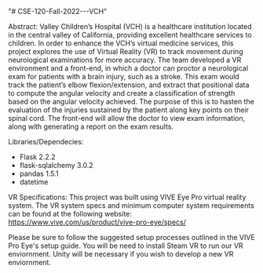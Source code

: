 "# CSE-120-Fall-2022---VCH" 

Abstract:
Valley Children’s Hospital (VCH) is a healthcare institution located in the central valley of California, providing excellent healthcare services to children. In order to enhance the VCH’s virtual medicine services, this project explores the use of Virtual Reality (VR) to track movement during neurological examinations for more accuracy. The team developed a VR environment and a front-end, in which a doctor can proctor a neurological exam for patients with a brain injury, such as a stroke. This exam would track the patient’s elbow flexion/extension, and extract that positional data to compute the angular velocity and create a classification of strength based on the angular velocity achieved. The purpose of this is to hasten the evaluation of the injuries sustained by the patient along key points on their spinal cord. The front-end will allow the doctor to view exam information, along with generating a report on the exam results.

Libraries/Dependecies:
- Flask 2.2.2
- flask-sqlalchemy 3.0.2
- pandas 1.5.1
- datetime

VR Specifications:
This project was built using VIVE Eye Pro virtual reality system. The VR system specs and minimum computer system requirements can be found at the following website:
https://www.vive.com/us/product/vive-pro-eye/specs/

Please be sure to follow the suggested setup processes outlined in the VIVE Pro Eye's setup guide. You will be need to install Steam VR to run our VR enviornment. Unity will be necessary if you wish to develop a new VR enviornment.
